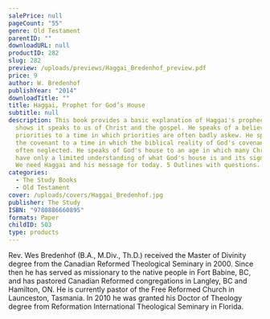 ```yaml
---
salePrice: null
pageCount: "55"
genre: Old Testament
parentID: ""
downloadURL: null
productID: 282
slug: 282
preview: /uploads/previews/Haggai_Bredenhof_preview.pdf
price: 9
author: W. Bredenhof
publishYear: "2014"
downloadTitle: ""
title: Haggai, Prophet for God’s House
subtitle: null
description: This book provides a basic explanation of Haggai's prophecy, and
  shows it speaks to us of Christ and the gospel. He speaks of a believer's
  priorities to a time in which priorities are often badly askew. He speaks of
  the covenant to a time in which the biblical reality of God's covenant is
  often neglected. He speaks of God's house to an age in which many Christians
  have only a limited understanding of what God's house is and its significance.
  We need Haggai and his message for today. 5 Outlines with questions.
categories:
  - The Study Books
  - Old Testament
cover: /uploads/covers/Haggai_Bredenhof.jpg
publisher: The Study
ISBN: "9780886660895"
formats: Paper
childID: 503
type: products
---
```

Rev. Wes Bredenhof (B.A., M.Div., Th.D.) received the Master of Divinity degree from the Canadian Reformed Theological Seminary in 2000. Since then he has served as missionary to the native people in Fort Babine, BC, and has pastored Canadian Reformed congregations in Langley, BC and Hamilton, ON. He is currently pastor of the Free Reformed Church in Launceston, Tasmania. In 2010 he was granted his Doctor of Theology degree from Reformation International Theological Seminary in Florida.